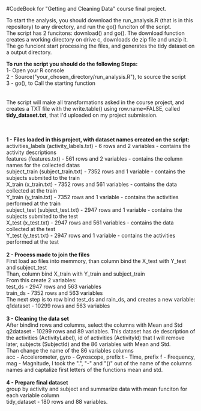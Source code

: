#CodeBook for "Getting and Cleaning Data" course final project.

To start the analysis, you should download the run_analysis.R (that is in this repository) to any directory, and run the go() funciton of the script.<br>
The script has 2 funcitons: download() and go(). The download function creates a working directory on drive c, downloads de zip file and unzip it. The go funciont start processing the files, and generates the tidy dataset on a output directory.<br>

<b>To run the script you should do the following Steps:<br></b>
1- Open your R console <br>
2 - Source("your_chosen_directory/run_analysis.R"), to source the script<br>
3 - go(), to Call the starting function<br>
<br><br>
The script will make all transformations asked in the course project, and creates a TXT file with the write.table() using row.name=FALSE, called <b>tidy_dataset.txt</b>, that I'd uploaded on my project submission.<br><br><br>

<b>1 - Files loaded in this project, with dataset names created on the script:</b><br>
activities_labels (activity_labels.txt) - 6 rows and 2 variables - contains the activity descriptions<br>
features (features.txt) - 561 rows and 2 variables - contains the column names for the collected datas<br>
subject_train (subject_train.txt) - 7352 rows and 1 variable - contains the subjects submited to the train<br>
X_train (x_train.txt) - 7352 rows and 561 variables - contains the data collected at the train<br>
Y_train (y_train.txt) - 7352 rows and 1 variable - contains the activities performed at the train<br>
subject_test (subject_test.txt) - 2947 rows and 1 variable - contains the subjects submited to the test<br>
X_test (x_test.txt) - 2947 rows and 561 variables - contains the data collected at the test<br>
Y_test (y_test.txt) - 2947 rows and 1 variable - contains the activities performed at the test<br>
<br>
<b>2 - Process made to join the files</b><br>
First load ao files into memmory, than column bind the X_test with Y_test and subject_test<br>
Than, column bind X_train with Y_train and subject_train<br>
From this create 2 variables:<bR>
test_ds - 2947 rows and 563 variables<br>
train_ds - 7352 rows and  563 variables<br>
The next step is to row bind test_ds and rain_ds, and creates a new variable:<br>
q1dataset - 10299 rows and 563 variables<br>
<br>
<b>3 - Cleaning the data set</b><br>
After bindind rows and columns, select the columns with Mean and Std<br>
q2dataset - 10299 rows and 89 variables. This dataset has de description of the activities (ActivityLabel), id of activities (ActivityId) that I will remove later, subjects (SubjectId) and the 86 variables with Mean and Std.<br>
Than change the name of the 86 variables columns<br>
acc - Accelerometer, gyro - Gyroscope, prefix t - Time, prefix f - Frequency, mag - Magnitude, I took the ".", "-" and "()" out of the name of the columns names and captalize first letters of the functions mean and std.<br>
<br>
<b>4 - Prepare final dataset</b><br>
group by activity and subject and summarize data with mean funciton for each variable column<br>
tidy_dataset - 180 rows and 88 variables.


